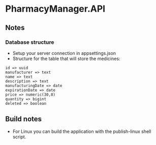 # PharmacyManager.API
## Notes
### Database structure
* Setup your server connection in appsettings.json
* Structure for the table that will store the medicines:
```t
id => uuid
manufacturer => text
name => text
description => text
manufacturingDate => date
expirationDate => date
price => numeric(30,8)
quantity => bigint
deleted => boolean
```

## Build notes
* For Linux you can build the application with the publish-linux shell script.